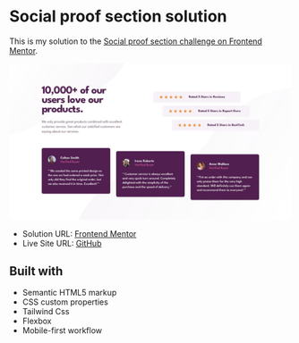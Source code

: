 <h1>Social proof section solution</h1>

This is my solution to the [Social proof section challenge on Frontend Mentor](https://www.frontendmentor.io/challenges/social-proof-section-6e0qTv_bA). 



<img src="design/desktop-design.jpg"></img>



- Solution URL: [Frontend Mentor]()
- Live Site URL: [GitHub](https://kalebemax.github.io/social-proof-section-master/)



<h2>Built with</h2>

- Semantic HTML5 markup
- CSS custom properties
- Tailwind Css
- Flexbox
- Mobile-first workflow
